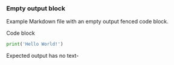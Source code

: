 ### Empty output block

Example Markdown file with an empty output fenced code block.

Code block

```python
print('Hello World!')
```

Expected output has no text-

```
```